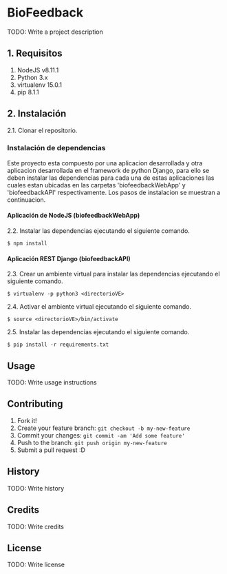 # BioFeedback

TODO: Write a project description

## 1. Requisitos

1. NodeJS v8.11.1
2. Python 3.x
3. virtualenv 15.0.1
4. pip 8.1.1

## 2. Instalación

2.1. Clonar el repositorio.

### Instalación de dependencias

Este proyecto esta compuesto por una aplicacion desarrollada y otra aplicacion desarrollada en el framework de python Django, para ello se deben instalar las dependencias para cada una de estas aplicaciones las cuales estan ubicadas en las carpetas 'biofeedbackWebApp' y 'biofeedbackAPI' respectivamente. Los pasos de instalacion se muestran a continuacion.

#### Aplicación de NodeJS (biofeedbackWebApp)

2.2. Instalar las dependencias ejecutando el siguiente comando.
```console
$ npm install
```

#### Aplicación REST Django (biofeedbackAPI)

2.3. Crear un ambiente virtual para instalar las dependencias ejecutando el siguiente comando.
```console
$ virtualenv -p python3 <directorioVE>
```
2.4. Activar el ambiente virtual ejecutando el siguiente comando.
```console
$ source <directorioVE>/bin/activate
```
2.5. Instalar las dependencias ejecutando el siguiente comando.
```console
$ pip install -r requirements.txt
```

## Usage

TODO: Write usage instructions

## Contributing

1. Fork it!
2. Create your feature branch: `git checkout -b my-new-feature`
3. Commit your changes: `git commit -am 'Add some feature'`
4. Push to the branch: `git push origin my-new-feature`
5. Submit a pull request :D

## History

TODO: Write history

## Credits

TODO: Write credits

## License

TODO: Write license
